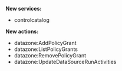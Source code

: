 **New services:**

- controlcatalog

**New actions:**

- datazone:AddPolicyGrant
- datazone:ListPolicyGrants
- datazone:RemovePolicyGrant
- datazone:UpdateDataSourceRunActivities
